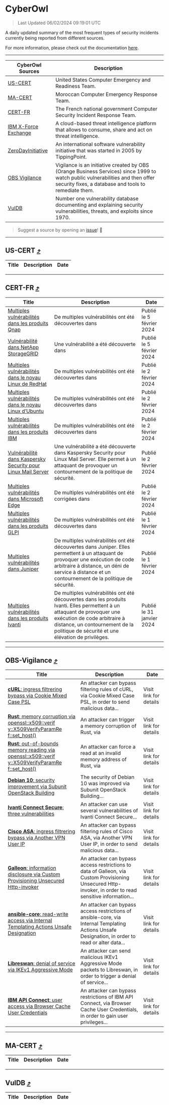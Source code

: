 
 <div id='top'></div>

# CyberOwl

 > Last Updated 06/02/2024 09:19:01 UTC
 
 A daily updated summary of the most frequent types of security incidents currently being reported from different sources.
 
 For more information, please check out the documentation [here](./docs/README.md).
 
 ---
 |CyberOwl Sources|Description|
 |---|---|
 |[US-CERT](#us-cert-arrow_heading_up)|United States Computer Emergency and Readiness Team.|
 |[MA-CERT](#ma-cert-arrow_heading_up)|Moroccan Computer Emergency Response Team.|
 |[CERT-FR](#cert-fr-arrow_heading_up)|The French national government Computer Security Incident Response Team.|
 |[IBM X-Force Exchange](#ibmcloud-arrow_heading_up)|A cloud-based threat intelligence platform that allows to consume, share and act on threat intelligence.|
 |[ZeroDayInitiative](#zerodayinitiative-arrow_heading_up)|An international software vulnerability initiative that was started in 2005 by TippingPoint.|
 |[OBS Vigilance](#obs-vigilance-arrow_heading_up)|Vigilance is an initiative created by OBS (Orange Business Services) since 1999 to watch public vulnerabilities and then offer security fixes, a database and tools to remediate them.|
 |[VulDB](#vuldb-arrow_heading_up)|Number one vulnerability database documenting and explaining security vulnerabilities, threats, and exploits since 1970.|
 
 > Suggest a source by opening an [issue](https://github.com/karimhabush/cyberowl/issues)! :raised_hands:
 ---

## US-CERT [:arrow_heading_up:](#cyberowl)

 |Title|Description|Date|
 |---|---|---|
 
 ---

## CERT-FR [:arrow_heading_up:](#cyberowl)

 |Title|Description|Date|
 |---|---|---|
 |[Multiples vulnérabilités dans les produits Qnap](https://www.cert.ssi.gouv.fr/avis/CERTFR-2024-AVI-0094/)|De multiples vulnérabilités ont été découvertes dans |Publié le 5 février 2024|
 |[Vulnérabilité dans NetApp StorageGRID](https://www.cert.ssi.gouv.fr/avis/CERTFR-2024-AVI-0093/)|Une vulnérabilité a été découverte dans |Publié le 5 février 2024|
 |[Multiples vulnérabilités dans le noyau Linux de RedHat](https://www.cert.ssi.gouv.fr/avis/CERTFR-2024-AVI-0092/)|De multiples vulnérabilités ont été découvertes dans |Publié le 2 février 2024|
 |[Multiples vulnérabilités dans le noyau Linux d’Ubuntu](https://www.cert.ssi.gouv.fr/avis/CERTFR-2024-AVI-0091/)|De multiples vulnérabilités ont été découvertes dans |Publié le 2 février 2024|
 |[Multiples vulnérabilités dans les produits IBM](https://www.cert.ssi.gouv.fr/avis/CERTFR-2024-AVI-0090/)|De multiples vulnérabilités ont été découvertes dans |Publié le 2 février 2024|
 |[Vulnérabilité dans Kaspersky Security pour Linux Mail Server](https://www.cert.ssi.gouv.fr/avis/CERTFR-2024-AVI-0089/)|Une vulnérabilité a été découverte dans Kaspersky Security pour Linux Mail Server. Elle permet à un attaquant de provoquer un contournement de la politique de sécurité.|Publié le 2 février 2024|
 |[Multiples vulnérabilités dans Microsoft Edge](https://www.cert.ssi.gouv.fr/avis/CERTFR-2024-AVI-0088/)|De multiples vulnérabilités ont été corrigées dans |Publié le 2 février 2024|
 |[Multiples vulnérabilités dans les produits GLPI](https://www.cert.ssi.gouv.fr/avis/CERTFR-2024-AVI-0087/)|De multiples vulnérabilités ont été découvertes dans |Publié le 1 février 2024|
 |[Multiples vulnérabilités dans Juniper](https://www.cert.ssi.gouv.fr/avis/CERTFR-2024-AVI-0086/)|De multiples vulnérabilités ont été découvertes dans Juniper. Elles permettent à un attaquant de provoquer une exécution de code arbitraire à distance, un déni de service à distance et un contournement de la politique de sécurité.|Publié le 1 février 2024|
 |[Multiples vulnérabilités dans les produits Ivanti](https://www.cert.ssi.gouv.fr/avis/CERTFR-2024-AVI-0085/)|De multiples vulnérabilités ont été découvertes dans les produits Ivanti. Elles permettent à un attaquant de provoquer une exécution de code arbitraire à distance, un contournement de la politique de sécurité et une élévation de privilèges.|Publié le 31 janvier 2024|
 
 ---

## OBS-Vigilance [:arrow_heading_up:](#cyberowl)

 |Title|Description|Date|
 |---|---|---|
 |[<a href="https://vigilance.fr/vulnerability/cURL-ingress-filtrering-bypass-via-Cookie-Mixed-Case-PSL-43026" class="noirorange"><b>cURL</b>: ingress filtrering bypass via Cookie Mixed Case PSL</a>](https://vigilance.fr/vulnerability/cURL-ingress-filtrering-bypass-via-Cookie-Mixed-Case-PSL-43026)|An attacker can bypass filtering rules of cURL, via Cookie Mixed Case PSL, in order to send malicious data...|Visit link for details|
 |[<a href="https://vigilance.fr/vulnerability/Rust-memory-corruption-via-openssl-x509-verify-X509VerifyParamRef-set-host-43024" class="noirorange"><b>Rust</b>: memory corruption via <wbr>openssl::x509::verif<wbr>y::X509VerifyParamRe<wbr>f::set_host()</wbr></wbr></wbr></a>](https://vigilance.fr/vulnerability/Rust-memory-corruption-via-openssl-x509-verify-X509VerifyParamRef-set-host-43024)|An attacker can trigger a memory corruption of Rust, via |Visit link for details|
 |[<a href="https://vigilance.fr/vulnerability/Rust-out-of-bounds-memory-reading-via-openssl-x509-verify-X509VerifyParamRef-set-host-43023" class="noirorange"><b>Rust</b>: out-of-bounds memory reading via <wbr>openssl::x509::verif<wbr>y::X509VerifyParamRe<wbr>f::set_host()</wbr></wbr></wbr></a>](https://vigilance.fr/vulnerability/Rust-out-of-bounds-memory-reading-via-openssl-x509-verify-X509VerifyParamRef-set-host-43023)|An attacker can force a read at an invalid memory address of Rust, via |Visit link for details|
 |[<a href="https://vigilance.fr/vulnerability/Debian-10-security-improvement-via-Subunit-OpenStack-Building-43333" class="noirorange"><b>Debian 10</b>: security improvement via Subunit OpenStack Building</a>](https://vigilance.fr/vulnerability/Debian-10-security-improvement-via-Subunit-OpenStack-Building-43333)|The security of Debian 10 was improved via Subunit OpenStack Building...|Visit link for details|
 |[<a href="https://vigilance.fr/vulnerability/Ivanti-Connect-Secure-three-vulnerabilities-43021" class="noirorange"><b>Ivanti Connect Secure</b>: three vulnerabilities</a>](https://vigilance.fr/vulnerability/Ivanti-Connect-Secure-three-vulnerabilities-43021)|An attacker can use several vulnerabilities of Ivanti Connect Secure...|Visit link for details|
 |[<a href="https://vigilance.fr/vulnerability/Cisco-ASA-ingress-filtrering-bypass-via-Another-VPN-User-IP-43020" class="noirorange"><b>Cisco ASA</b>: ingress filtrering bypass via Another VPN User IP</a>](https://vigilance.fr/vulnerability/Cisco-ASA-ingress-filtrering-bypass-via-Another-VPN-User-IP-43020)|An attacker can bypass filtering rules of Cisco ASA, via Another VPN User IP, in order to send malicious data...|Visit link for details|
 |[<a href="https://vigilance.fr/vulnerability/Galleon-information-disclosure-via-Custom-Provisioning-Unsecured-Http-invoker-43018" class="noirorange"><b>Galleon</b>: information disclosure via Custom Provisioning Unsecured Http-invoker</a>](https://vigilance.fr/vulnerability/Galleon-information-disclosure-via-Custom-Provisioning-Unsecured-Http-invoker-43018)|An attacker can bypass access restrictions to data of Galleon, via Custom Provisioning Unsecured Http-invoker, in order to read sensitive information...|Visit link for details|
 |[<a href="https://vigilance.fr/vulnerability/ansible-core-read-write-access-via-Internal-Templating-Actions-Unsafe-Designation-43017" class="noirorange"><b>ansible-core</b>: read-write access via Internal Templating Actions Unsafe Designation</a>](https://vigilance.fr/vulnerability/ansible-core-read-write-access-via-Internal-Templating-Actions-Unsafe-Designation-43017)|An attacker can bypass access restrictions of ansible-core, via Internal Templating Actions Unsafe Designation, in order to read or alter data...|Visit link for details|
 |[<a href="https://vigilance.fr/vulnerability/Libreswan-denial-of-service-via-IKEv1-Aggressive-Mode-41189" class="noirorange"><b>Libreswan</b>: denial of service via IKEv1 Aggressive Mode</a>](https://vigilance.fr/vulnerability/Libreswan-denial-of-service-via-IKEv1-Aggressive-Mode-41189)|An attacker can send malicious IKEv1 Aggressive Mode packets to Libreswan, in order to trigger a denial of service...|Visit link for details|
 |[<a href="https://vigilance.fr/vulnerability/IBM-API-Connect-user-access-via-Browser-Cache-User-Credentials-43015" class="noirorange"><b>IBM API Connect</b>: user access via Browser Cache User Credentials</a>](https://vigilance.fr/vulnerability/IBM-API-Connect-user-access-via-Browser-Cache-User-Credentials-43015)|An attacker can bypass restrictions of IBM API Connect, via Browser Cache User Credentials, in order to gain user privileges...|Visit link for details|
 
 ---

## MA-CERT [:arrow_heading_up:](#cyberowl)

 |Title|Description|Date|
 |---|---|---|
 
 ---

## VulDB [:arrow_heading_up:](#cyberowl)

 |Title|Description|Date|
 |---|---|---|
 